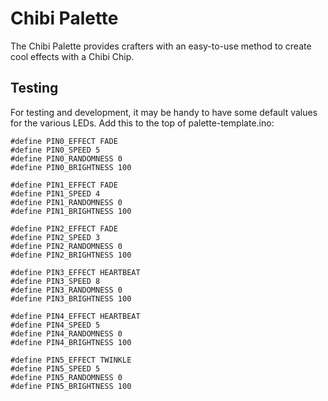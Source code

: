 Chibi Palette
=============

The Chibi Palette provides crafters with an easy-to-use method to create cool effects with a Chibi Chip.

Testing
-------

For testing and development, it may be handy to have some default values for the various LEDs. Add this to the top of palette-template.ino:

    #define PIN0_EFFECT FADE
    #define PIN0_SPEED 5
    #define PIN0_RANDOMNESS 0
    #define PIN0_BRIGHTNESS 100

    #define PIN1_EFFECT FADE
    #define PIN1_SPEED 4
    #define PIN1_RANDOMNESS 0
    #define PIN1_BRIGHTNESS 100

    #define PIN2_EFFECT FADE
    #define PIN2_SPEED 3
    #define PIN2_RANDOMNESS 0
    #define PIN2_BRIGHTNESS 100

    #define PIN3_EFFECT HEARTBEAT
    #define PIN3_SPEED 8
    #define PIN3_RANDOMNESS 0
    #define PIN3_BRIGHTNESS 100

    #define PIN4_EFFECT HEARTBEAT
    #define PIN4_SPEED 5
    #define PIN4_RANDOMNESS 0
    #define PIN4_BRIGHTNESS 100

    #define PIN5_EFFECT TWINKLE
    #define PIN5_SPEED 5
    #define PIN5_RANDOMNESS 0
    #define PIN5_BRIGHTNESS 100
